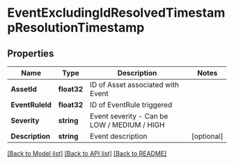 # EventExcludingIdResolvedTimestampResolutionTimestamp

## Properties

Name | Type | Description | Notes
------------ | ------------- | ------------- | -------------
**AssetId** | **float32** | ID of Asset associated with Event | 
**EventRuleId** | **float32** | ID of EventRule triggered | 
**Severity** | **string** | Event severity - Can be  LOW / MEDIUM / HIGH | 
**Description** | **string** | Event description | [optional] 

[[Back to Model list]](../README.md#documentation-for-models) [[Back to API list]](../README.md#documentation-for-api-endpoints) [[Back to README]](../README.md)


